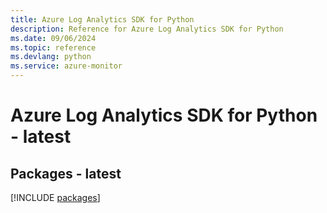 ```yaml
---
title: Azure Log Analytics SDK for Python
description: Reference for Azure Log Analytics SDK for Python
ms.date: 09/06/2024
ms.topic: reference
ms.devlang: python
ms.service: azure-monitor
---
```

# Azure Log Analytics SDK for Python - latest
## Packages - latest
[!INCLUDE [packages](log-analytics-index.md)]